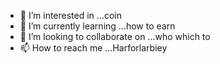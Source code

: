 
- 👀 I’m interested in ...coin
- 🌱 I’m currently learning ...how to earn 
- 💞️ I’m looking to collaborate on ...who which to
- 📫 How to reach me ...Harforlarbiey 

<!---
Harforlarbiey/Harforlarbiey is a ✨ special ✨ repository because its `README.md` (this file) appears on your GitHub profile.
You can click the Preview link to take a look at your changes.
--->
